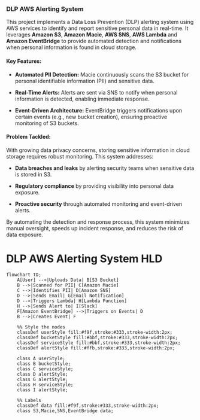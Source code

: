 ### DLP AWS Alerting System

This project implements a Data Loss Prevention (DLP) alerting system using AWS services to identify and report sensitive personal data in real-time. It leverages **Amazon S3**, **Amazon Macie**, **AWS SNS**, **AWS Lambda** and **Amazon EventBridge** to provide automated detection and notifications when personal information is found in cloud storage.

#### Key Features:

- **Automated PII Detection:** Macie continuously scans the S3 bucket for personal identifiable information (PII) and sensitive data.

- **Real-Time Alerts:** Alerts are sent via SNS to notify when personal information is detected, enabling immediate response.

- **Event-Driven Architecture:** EventBridge triggers notifications upon certain events (e.g., new bucket creation), ensuring proactive monitoring of S3 buckets.

#### Problem Tackled:

With growing data privacy concerns, storing sensitive information in cloud storage requires robust monitoring. This system addresses:

- **Data breaches and leaks** by alerting security teams when sensitive data is stored in S3.

- **Regulatory compliance** by providing visibility into personal data exposure.

- **Proactive security** through automated monitoring and event-driven alerts.

By automating the detection and response process, this system minimizes manual oversight, speeds up incident response, and reduces the risk of data exposure.

# DLP AWS Alerting System HLD

```mermaid
flowchart TD;
    A[User] -->|Uploads Data| B[S3 Bucket]
    B -->|Scanned for PII| C[Amazon Macie]
    C -->|Identifies PII| D[Amazon SNS]
    D -->|Sends Email| G[Email Notification]
    D -->|Triggers Lambda| H[Lambda Function]
    H -->|Sends Alert to| I[Slack]
    F[Amazon EventBridge] -->|Triggers on Events| D
    B -->|Creates Event| F

    %% Style the nodes
    classDef userStyle fill:#f9f,stroke:#333,stroke-width:2px;
    classDef bucketStyle fill:#bbf,stroke:#333,stroke-width:2px;
    classDef serviceStyle fill:#bbf,stroke:#333,stroke-width:2px;
    classDef alertStyle fill:#ffb,stroke:#333,stroke-width:2px;

    class A userStyle;
    class B bucketStyle;
    class C serviceStyle;
    class D alertStyle;
    class G alertStyle;
    class H serviceStyle;
    class I alertStyle;

    %% Labels
    classDef data fill:#f9f,stroke:#333,stroke-width:2px;
    class S3,Macie,SNS,EventBridge data;




